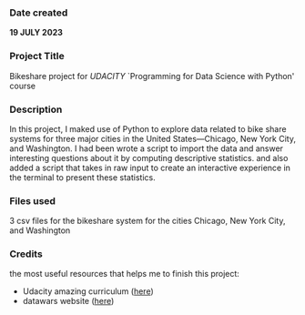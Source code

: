 

### Date created
**19 JULY 2023**

### Project Title
Bikeshare project for _UDACITY_ `Programming for Data Science with Python' course

### Description
In this project, I maked use of Python to explore data related to bike share systems for three major cities in the United States—Chicago, New York City, and Washington. 
I had been wrote a script to import the data and answer interesting questions about it by computing descriptive statistics. 
and also added a script that takes in raw input to create an interactive experience in the terminal to present these statistics. 

### Files used
3 csv files for the bikeshare system for the cities Chicago, New York City, and Washington

### Credits
the most useful resources that helps me to finish this project:
* Udacity amazing curriculum ([here](https://www.udacity.com/course/programming-for-data-science-nanodegree--nd104))
* datawars website ([here](https://app.datawars.io/))

